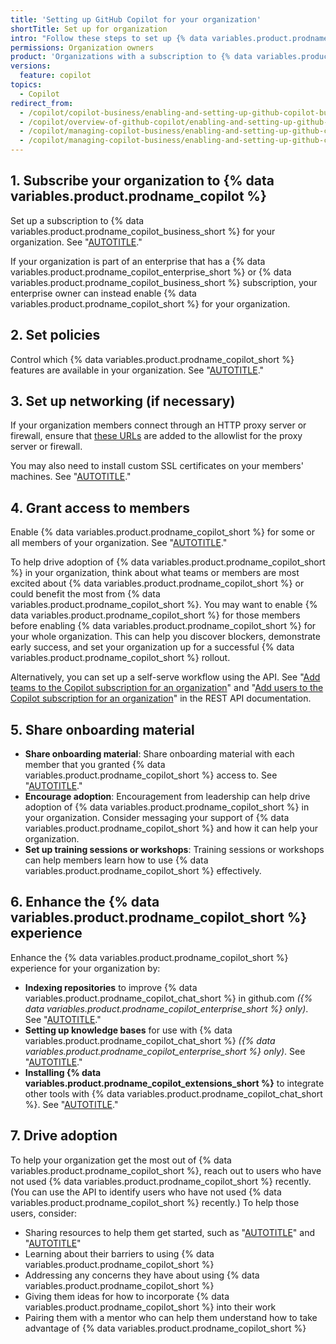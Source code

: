 ```yaml
---
title: 'Setting up GitHub Copilot for your organization'
shortTitle: Set up for organization
intro: "Follow these steps to set up {% data variables.product.prodname_copilot %} in your organization."
permissions: Organization owners
product: 'Organizations with a subscription to {% data variables.product.prodname_copilot_enterprise_short %} or {% data variables.product.prodname_copilot_business_short %}'
versions:
  feature: copilot
topics:
  - Copilot
redirect_from:
  - /copilot/copilot-business/enabling-and-setting-up-github-copilot-business
  - /copilot/overview-of-github-copilot/enabling-and-setting-up-github-copilot-for-business
  - /copilot/managing-copilot-business/enabling-and-setting-up-github-copilot-for-business
  - /copilot/managing-copilot-business/enabling-and-setting-up-github-copilot-business
---
```


## 1. Subscribe your organization to {% data variables.product.prodname_copilot %}

Set up a subscription to {% data variables.product.prodname_copilot_business_short %} for your organization. See "[AUTOTITLE](/copilot/managing-copilot/managing-github-copilot-in-your-organization/subscribing-to-copilot-for-your-organization)."

If your organization is part of an enterprise that has a {% data variables.product.prodname_copilot_enterprise_short %} or {% data variables.product.prodname_copilot_business_short %} subscription, your enterprise owner can instead enable {% data variables.product.prodname_copilot_short %} for your organization.

## 2. Set policies

Control which {% data variables.product.prodname_copilot_short %} features are available in your organization. See "[AUTOTITLE](/copilot/managing-copilot/managing-github-copilot-in-your-organization/managing-github-copilot-features-in-your-organization/managing-policies-for-copilot-in-your-organization)."

## 3. Set up networking (if necessary)

If your organization members connect through an HTTP proxy server or firewall, ensure that [these URLs](/copilot/troubleshooting-github-copilot/troubleshooting-firewall-settings-for-github-copilot#urls-to-add-to-an-allowlist) are added to the allowlist for the proxy server or firewall.

You may also need to install custom SSL certificates on your members' machines. See "[AUTOTITLE](/copilot/managing-copilot/configure-personal-settings/configuring-network-settings-for-github-copilot)."

## 4. Grant access to members

Enable {% data variables.product.prodname_copilot_short %} for some or all members of your organization. See "[AUTOTITLE](/copilot/managing-copilot/managing-github-copilot-in-your-organization/managing-access-to-github-copilot-in-your-organization/granting-access-to-copilot-for-members-of-your-organization)."

To help drive adoption of {% data variables.product.prodname_copilot_short %} in your organization, think about what teams or members are most excited about {% data variables.product.prodname_copilot_short %} or could benefit the most from {% data variables.product.prodname_copilot_short %}. You may want to enable {% data variables.product.prodname_copilot_short %} for those members before enabling {% data variables.product.prodname_copilot_short %} for your whole organization. This can help you discover blockers, demonstrate early success, and set your organization up for a successful {% data variables.product.prodname_copilot_short %} rollout.

Alternatively, you can set up a self-serve workflow using the API. See "[Add teams to the Copilot subscription for an organization](/rest/copilot/copilot-user-management?apiVersion=2022-11-28#add-teams-to-the-copilot-subscription-for-an-organization)" and "[Add users to the Copilot subscription for an organization](/rest/copilot/copilot-user-management?apiVersion=2022-11-28#add-users-to-the-copilot-subscription-for-an-organization)" in the REST API documentation.

## 5. Share onboarding material

* **Share onboarding material**: Share onboarding material with each member that you granted {% data variables.product.prodname_copilot_short %} access to. See "[AUTOTITLE](/copilot/setting-up-github-copilot/setting-up-github-copilot-for-yourself)."
* **Encourage adoption**: Encouragement from leadership can help drive adoption of {% data variables.product.prodname_copilot_short %} in your organization. Consider messaging your support of {% data variables.product.prodname_copilot_short %} and how it can help your organization.
* **Set up training sessions or workshops**: Training sessions or workshops can help members learn how to use {% data variables.product.prodname_copilot_short %} effectively.

## 6. Enhance the {% data variables.product.prodname_copilot_short %} experience

Enhance the {% data variables.product.prodname_copilot_short %} experience for your organization by:

* **Indexing repositories** to improve {% data variables.product.prodname_copilot_chat_short %} in github.com _({% data variables.product.prodname_copilot_enterprise_short %} only)_. See "[AUTOTITLE](/enterprise-cloud@latest/copilot/using-github-copilot/asking-github-copilot-questions-in-githubcom#repo-indexing-note)."
* **Setting up knowledge bases** for use with {% data variables.product.prodname_copilot_chat_short %} _({% data variables.product.prodname_copilot_enterprise_short %} only)_. See "[AUTOTITLE](/enterprise-cloud@latest/copilot/managing-copilot/managing-github-copilot-in-your-organization/managing-github-copilot-features-in-your-organization/managing-copilot-knowledge-bases)."
* **Installing {% data variables.product.prodname_copilot_extensions_short %}** to integrate other tools with {% data variables.product.prodname_copilot_chat_short %}. See "[AUTOTITLE](/copilot/managing-copilot/managing-github-copilot-in-your-organization/managing-github-copilot-features-in-your-organization/installing-github-copilot-extensions-for-your-organization)."

## 7. Drive adoption

To help your organization get the most out of {% data variables.product.prodname_copilot_short %}, reach out to users who have not used {% data variables.product.prodname_copilot_short %} recently. (You can use the API to identify users who have not used {% data variables.product.prodname_copilot_short %} recently.) To help those users, consider:

* Sharing resources to help them get started, such as "[AUTOTITLE](/copilot/setting-up-github-copilot/setting-up-github-copilot-for-yourself)" and "[AUTOTITLE](/copilot/using-github-copilot/prompt-engineering-for-github-copilot)"
* Learning about their barriers to using {% data variables.product.prodname_copilot_short %}
* Addressing any concerns they have about using {% data variables.product.prodname_copilot_short %}
* Giving them ideas for how to incorporate {% data variables.product.prodname_copilot_short %} into their work
* Pairing them with a mentor who can help them understand how to take advantage of {% data variables.product.prodname_copilot_short %}
